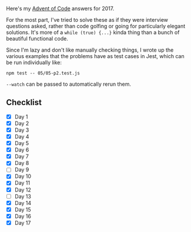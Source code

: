 Here's my [Advent of Code](http://adventofcode.com/) answers for 2017.

For the most part, I've tried to solve these as if they were interview questions asked, rather than code golfing or going for particularly elegant solutions. It's more of a `while (true) {...}` kinda thing than a bunch of beautiful functional code.

Since I'm lazy and don't like manually checking things, I wrote up the various examples that the problems have as test cases in Jest, which can be run individually like:

```
npm test -- 05/05-p2.test.js
```

`--watch` can be passed to automatically rerun them.

## Checklist

- [x] Day 1
- [x] Day 2
- [x] Day 3
- [x] Day 4
- [x] Day 5
- [x] Day 6
- [x] Day 7
- [x] Day 8
- [ ] Day 9
- [x] Day 10
- [x] Day 11
- [x] Day 12
- [ ] Day 13
- [x] Day 14
- [x] Day 15
- [x] Day 16
- [x] Day 17
